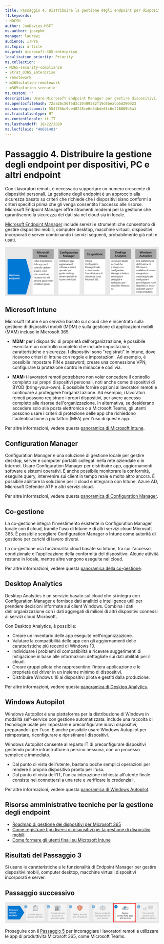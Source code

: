 ```yaml
---
title: Passaggio 4. Distribuire la gestione degli endpoint per dispositivi, PC e altri endpoint
f1.keywords:
- NOCSH
author: JoeDavies-MSFT
ms.author: josephd
manager: laurawi
audience: ITPro
ms.topic: article
ms.prod: microsoft-365-enterprise
localization_priority: Priority
ms.collection:
- M365-security-compliance
- Strat_O365_Enterprise
- remotework
- m365solution-remotework
- m365solution-scenario
ms.custom: ''
description: Usare Microsoft Endpoint Manager per gestire dispositivi, PC e altri endpoint.
ms.openlocfilehash: 72aa26c50f5d3c20409382f19d8beabb5d290023
ms.sourcegitcommit: 554755bc9ce40228ce6e34bde6fc6e226869b6a1
ms.translationtype: HT
ms.contentlocale: it-IT
ms.lasthandoff: 10/22/2020
ms.locfileid: "48681481"
---
```

# <a name="step-4-deploy-endpoint-management-for-your-devices-pcs-and-other-endpoints"></a>Passaggio 4. Distribuire la gestione degli endpoint per dispositivi, PC e altri endpoint

Con i lavoratori remoti, è necessario supportare un numero crescente di dispositivi personali. La gestione degli endpoint è un approccio alla sicurezza basato su criteri che richiede che i dispositivi siano conformi a criteri specifici prima che gli venga consentito l'accesso alle risorse. Microsoft Endpoint Manager offre strumenti moderni per la gestione che garantiscono la sicurezza dei dati sia nel cloud sia in locale. 

[Microsoft Endpoint Manager](https://docs.microsoft.com/mem/endpoint-manager-overview) include servizi e strumenti che consentono di gestire dispositivi mobili, computer desktop, macchine virtuali, dispositivi incorporati e server combinando i servizi seguenti, probabilmente già noti e usati.

![Componenti di gestione degli endpoint per Microsoft 365](../media/empower-people-to-work-remotely/endpoint-managment-step-grid.png)

## <a name="microsoft-intune"></a>Microsoft Intune

Microsoft Intune è un servizio basato sul cloud che è incentrato sulla gestione di dispositivi mobili (MDM) e sulla gestione di applicazioni mobili (MAM) incluso in Microsoft 365. 

- **MDM:** per i dispositivi di proprietà dell'organizzazione, è possibile esercitare un controllo completo che include impostazioni, caratteristiche e sicurezza. I dispositivi sono "registrati" in Intune, dove ricevono criteri di Intune con regole e impostazioni. Ad esempio, è possibile impostare PIN e password, creare una connessione VPN, configurare la protezione contro le minacce e così via.

- **MAM:** i lavoratori remoti potrebbero non voler concedere il controllo completo sui propri dispositivi personali, noti anche come dispositivi di BYOD (bring-your-own). È possibile fornire opzioni ai lavoratori remoti e continuare a proteggere l'organizzazione. Ad esempio, i lavoratori remoti possono registrare i propri dispositivi, per avere accesso completo alle risorse dell'organizzazione. In alternativa, se desiderano accedere solo alla posta elettronica o a Microsoft Teams, gli utenti possono usare i criteri di protezione delle app che richiedono l'autenticazione a più fattori (MFA) per l'uso di queste app.

Per altre informazioni, vedere questa [panoramica di Microsoft Intune](https://docs.microsoft.com/intune/fundamentals/what-is-intune).

## <a name="configuration-manager"></a>Configuration Manager

Configuration Manager è una soluzione di gestione locale per gestire desktop, server e computer portatili collegati nella rete aziendale o in Internet. Usare Configuration Manager per distribuire app, aggiornamenti software e sistemi operativi. È anche possibile monitorare la conformità, eseguire query, intervenire sui client in tempo reale e molto altro ancora. È possibile abilitare la soluzione per il cloud e integrarla con Intune, Azure AD, Microsoft Defender ATP e altri servizi cloud. 

Per altre informazioni, vedere questa [panoramica di Configuration Manager](https://docs.microsoft.com/mem/configmgr/core/understand/introduction).

## <a name="co-management"></a>Co-gestione

La co-gestione integra l'investimento esistente in Configuration Manager locale con il cloud, tramite l'uso di Intune e di altri servizi cloud Microsoft 365. È possibile scegliere Configuration Manager o Intune come autorità di gestione per carichi di lavoro diversi. 

La co-gestione usa funzionalità cloud basate su Intune, tra cui l'accesso condizionale e l'applicazione della conformità del dispositivo. Alcune attività restano in locale, mentre altre vengono eseguite nel cloud.

Per altre informazioni, vedere questa [panoramica della co-gestione](https://docs.microsoft.com/mem/configmgr/comanage/overview).

## <a name="desktop-analytics"></a>Desktop Analytics

Desktop Analytics è un servizio basato sul cloud che si integra con Configuration Manager e fornisce dati analitici e intelligence utili per prendere decisioni informate sui client Windows. Combina i dati dell'organizzazione con i dati aggregati di milioni di altri dispositivi connessi ai servizi cloud Microsoft. 

Con Desktop Analytics, è possibile:

- Creare un inventario delle app eseguite nell'organizzazione.
- Valutare la compatibilità delle app con gli aggiornamenti delle caratteristiche più recenti di Windows 10.
- Individuare i problemi di compatibilità e ricevere suggerimenti di mitigazione in base alle informazioni dettagliate sui dati abilitati per il cloud.
- Creare gruppi pilota che rappresentino l'intera applicazione e le proprietà del driver in un insieme minimo di dispositivi.
- Distribuire Windows 10 ai dispositivi pilota e gestiti dalla produzione.

Per altre informazioni, vedere questa [panoramica di Desktop Analytics](https://docs.microsoft.com/mem/configmgr/desktop-analytics/overview).

## <a name="windows-autopilot"></a>Windows Autopilot

Windows Autopilot è una piattaforma per la distribuzione di Windows in modalità self-service con gestione automatizzata. Include una raccolta di tecnologie usate per impostare e preconfigurare nuovi dispositivi, preparandoli per l'uso. È anche possibile usare Windows Autopilot per reimpostare, riconfigurare e ripristinare i dispositivi. 

Windows Autopilot consente al reparto IT di preconfigurare dispositivi gestendo poche infrastrutture o persino nessuna, con un processo semplice e immediato. 

- Dal punto di vista dell'utente, bastano poche semplici operazioni per rendere il proprio dispositivo pronto per l'uso. 
- Dal punto di vista dell'IT, l'unica interazione richiesta all'utente finale consiste nel connettersi a una rete e verificare le credenziali.

Per altre informazioni, vedere questa [panoramica di Windows Autopilot](https://docs.microsoft.com/windows/deployment/windows-autopilot/windows-autopilot).

## <a name="admin-technical-resources-for-endpoint-management"></a>Risorse amministrative tecniche per la gestione degli endpoint

- [Roadmap di gestione dei dispositivi per Microsoft 365](../enterprise/device-management-roadmap-microsoft-365.md)
- [Come registrare tipi diversi di dispositivi per la gestione di dispositivi mobili](https://docs.microsoft.com/mem/intune/enrollment/device-enrollment)
- [Come formare gli utenti finali su Microsoft Intune](https://docs.microsoft.com/mem/intune/fundamentals/end-user-educate)
 
## <a name="results-of-step-3"></a>Risultati del Passaggio 3

Si usano le caratteristiche e le funzionalità di Endpoint Manager per gestire dispositivi mobili, computer desktop, macchine virtuali dispositivi incorporati e server.

## <a name="next-step"></a>Passaggio successivo

[![Passaggio 5: distribuire le app e i servizi per la produttività dei lavoratori remoti](../media/empower-people-to-work-remotely/remote-workers-step-grid-5.png)](empower-people-to-work-remotely-teams-productivity-apps.md)

Proseguire con il [Passaggio 5](empower-people-to-work-remotely-teams-productivity-apps.md) per incoraggiare i lavoratori remoti a utilizzare le app di produttività Microsoft 365, come Microsoft Teams.
